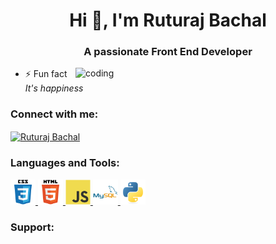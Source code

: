 <h1 align="center">Hi 👋, I'm Ruturaj Bachal </h1>
<h3 align="center">A passionate Front End Developer </h3>

<img align="right" alt="coding" width="400" src="https://www.darwinrecruitment.com/wp-content/uploads/2021/10/About-us-Temp-to-Perm.gif">



- ⚡ Fun fact *It's happiness*

<h3 align="left">Connect with me:</h3>
<p align="left">
<a href="https://www.linkedin.com/in/ruturaj-bachal-054055243/" target="blank"><img align="center" src="https://raw.githubusercontent.com/rahuldkjain/github-profile-readme-generator/master/src/images/icons/Social/linked-in-alt.svg" alt="Ruturaj Bachal" height="30" width="40" /></a>


<h3 align="left">Languages and Tools:</h3>
<p align="left"> </a> <a href="https://www.w3schools.com/css/" target="_blank" rel="noreferrer"> <img src="https://raw.githubusercontent.com/devicons/devicon/master/icons/css3/css3-original-wordmark.svg" alt="css3" width="40" height="40"/> </a> <a href="https://www.w3.org/html/" target="_blank" rel="noreferrer"> <img src="https://raw.githubusercontent.com/devicons/devicon/master/icons/html5/html5-original-wordmark.svg" alt="html5" width="40" height="40"/> </a> <a href="https://developer.mozilla.org/en-US/docs/Web/JavaScript" target="_blank" rel="noreferrer"> <img src="https://raw.githubusercontent.com/devicons/devicon/master/icons/javascript/javascript-original.svg" alt="javascript" width="40" height="40"/>  </a> <a href="https://www.mysql.com/" target="_blank" rel="noreferrer"> <img src="https://raw.githubusercontent.com/devicons/devicon/master/icons/mysql/mysql-original-wordmark.svg" alt="mysql" width="40" height="40"/> </a> <a href="https://www.python.org" target="_blank" rel="noreferrer"> <img src="https://raw.githubusercontent.com/devicons/devicon/master/icons/python/python-original.svg" alt="python" width="40" height="40"/> </a> </p>

<h3 align="left">Support:</h3>


<p>&nbsp;<a href="https://github.com/ruturajbachal" alt="Ruturaj Bachal"/> </a> </p>
